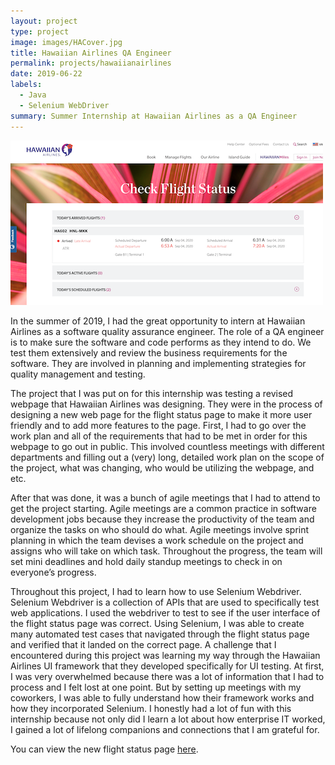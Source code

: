 ```yaml
---
layout: project
type: project
image: images/HACover.jpg
title: Hawaiian Airlines QA Engineer
permalink: projects/hawaiianairlines
date: 2019-06-22
labels:
  - Java
  - Selenium WebDriver
summary: Summer Internship at Hawaiian Airlines as a QA Engineer
---
```


<img class="ui medium right floated rounded image" src="/images/HAflight.png">

In the summer of 2019, I had the great opportunity to intern at Hawaiian Airlines as a software quality assurance engineer. The role of a QA engineer is to make sure the software and code performs as they intend to do. We test them extensively and review the business requirements for the software. They are involved in planning and implementing strategies for quality management and testing. 

The project that I was put on for this internship was testing a revised webpage that Hawaiian Airlines was designing. They were in the process of designing a new web page for the flight status page to make it more user friendly and to add more features to the page. First, I had to go over the work plan and all of the requirements that had to be met in order for this webpage to go out in public. This involved countless meetings with different departments and filling out a (very) long, detailed work plan on the scope of the project, what was changing, who would be utilizing the webpage, and etc. 

After that was done, it was a bunch of agile meetings that I had to attend to get the project starting. Agile meetings are a common practice in software development jobs because they increase the productivity of the team and organize the tasks on who should do what. Agile meetings involve sprint planning in which the team devises a work schedule on the project and assigns who will take on which task. Throughout the progress, the team will set mini deadlines and hold daily standup meetings to check in on everyone’s progress. 

Throughout this project, I had to learn how to use Selenium Webdriver. Selenium Webdriver is a collection of APIs that are used to specifically test web applications. I used the webdriver to test to see if the user interface of the flight status page was correct. Using Selenium, I was able to create many automated test cases that navigated through the flight status page and verified that it landed on the correct page. A challenge that I encountered during this project was learning my way through the Hawaiian Airlines UI framework that they developed specifically for UI testing. At first, I was very overwhelmed because there was a lot of information that I had to process and I felt lost at one point. But by setting up meetings with my coworkers, I was able to fully understand how their framework works and how they incorporated Selenium. I honestly had a lot of fun with this internship because not only did I learn a lot about how enterprise IT worked, I gained a lot of lifelong companions and connections that I am grateful for. 



You can view the new flight status page [here](https://www.hawaiianairlines.com/manage/flight-status/flight-status-by-route).